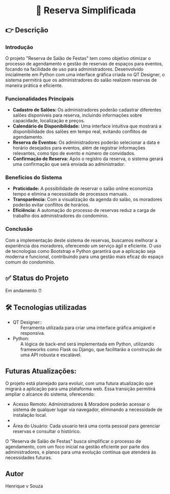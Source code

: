 <h1 align="center">🏁 Reserva Simplificada</h1>

<h2>👉 Descrição</h2>

<h3>Introdução</h3>
<p>O projeto "Reserva de Salão de Festas" tem como objetivo otimizar o processo de agendamento e gestão de reservas de espaços para eventos, focando na facilidade de uso para administradores. Desenvolvido inicialmente em Python com uma interface gráfica criada no QT Designer, o sistema permitirá que os administradores do salão realizem reservas de maneira prática e eficiente.</p>

<h3>Funcionalidades Principais</h3>
<ul class="timeline">
    <li><b>Cadastro de Salões: </b> Os administradores poderão cadastrar diferentes salões disponíveis para reserva, incluindo informações sobre capacidade, localização e preços.</li>
    <li><b>Calendário de Disponibilidade:</b> Uma interface intuitiva que mostrará a disponibilidade dos salões em tempo real, evitando conflitos de agendamento.</li>
    <li><b>Reserva de Eventos:</b> Os administradores poderão selecionar a data e horário desejados para eventos, além de registrar informações relevantes, como tipo de evento e número de convidados.</li>
    <li><b>Confirmação de Reserva:</b> Após o registro da reserva, o sistema gerará uma confirmação que será enviada ao administrador.</li>

</ul>

<h3>Benefícios do Sistema</h3>

<ul class="timeline">
    <li><b>Praticidade:</b> A possibilidade de reservar o salão online economiza tempo e elimina a necessidade de processos manuais.</li>
    <li><b>Transparência:</b> Com a visualização da agenda do salão, os moradores poderão evitar conflitos de horários.</li>
    <li><b>Eficiência:</b> A automação do processo de reservas reduz a carga de trabalho dos administradores do condomínio.</li>
    
</ul>

<h3>Conclusão</h3>
<p>Com a implementação deste sistema de reservas, buscamos melhorar a experiência dos moradores, oferecendo um serviço ágil e eficiente. O uso de tecnologias como Bootstrap e Python garantirá que a aplicação seja moderna e funcional, contribuindo para uma gestão mais eficaz do espaço comum do condomínio.</p>

<h2>✅ Status do Projeto </h2>
<p class="status">Em andamento ⏰</p>

<h2> 🛠️ Tecnologias utilizadas</h2>
<ul class="tecnologias">
    <li>QT Designer::
        <ul> 
            Ferramenta utilizada para criar uma interface gráfica amigável e responsiva.</li>
        </ul>
    <li>Python:
        <ul> 
            A lógica de back-end será implementada em Python, utilizando frameworks como Flask ou Django, que facilitarão a construção de uma API robusta e escalável.</li>
        </ul>    
    
</ul>

<h2>Futuras Atualizações:</h2>
<p>O projeto está planejado para evoluir, com uma futura atualização que migrará a aplicação para uma plataforma web. Essa transição permitirá ampliar o alcance do sistema, oferecendo:</p>
<ul>
    <li>Acesso Remoto: Administradores & Moradore poderão acessar o sistema de qualquer lugar via navegador, eliminando a necessidade de instalação local.
    <li>
    <li>Área do Usuário: Cada usuario terá uma conta pessoal para gerenciar reservas e consultar o histórico.</li>
    
</ul>
<p>O "Reserva de Salão de Festas" busca simplificar o processo de agendamento, com um foco inicial na gestão eficiente por parte dos administradores, e planos para uma evolução contínua que atenderá às necessidades futuras.</p>

<h2>Autor</h2>
<p>Henrique v Souza</p>


